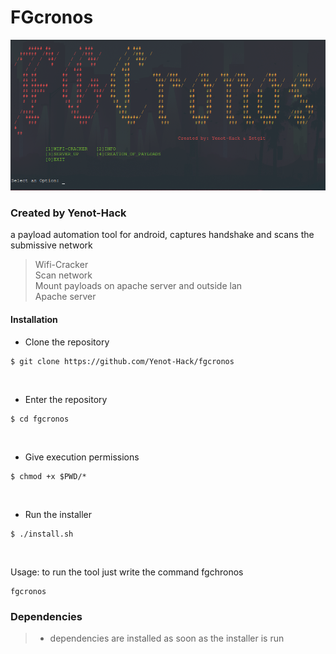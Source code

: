 # FGcronos
<img src="src.png"> </br>
### Created by Yenot-Hack

a payload automation tool for android, captures handshake and scans the submissive network 
> Wifi-Cracker </br>
> Scan network </br>
> Mount payloads on apache server and outside lan </br>
> Apache server

#### Installation

- Clone the repository
```
$ 𝚐𝚒𝚝 𝚌𝚕𝚘𝚗𝚎 𝚑𝚝𝚝𝚙𝚜://𝚐𝚒𝚝𝚑𝚞𝚋.𝚌𝚘𝚖/𝚈𝚎𝚗𝚘𝚝-𝙷𝚊𝚌𝚔/𝚏𝚐𝚌𝚛𝚘𝚗𝚘𝚜
```
</br>

- Enter the repository
```
$ 𝚌𝚍 𝚏𝚐𝚌𝚛𝚘𝚗𝚘𝚜
```
</br>

- Give execution permissions
```
$ 𝚌𝚑𝚖𝚘𝚍 +𝚡 $𝙿𝚆𝙳/*
```
</br>

- Run the installer
```
$ ./𝚒𝚗𝚜𝚝𝚊𝚕𝚕.𝚜𝚑
```
</br>

Usage:
to run the tool just write the command fgchronos 
```
𝚏𝚐𝚌𝚛𝚘𝚗𝚘𝚜
```

### Dependencies
>- dependencies are installed as soon as the installer is run 
